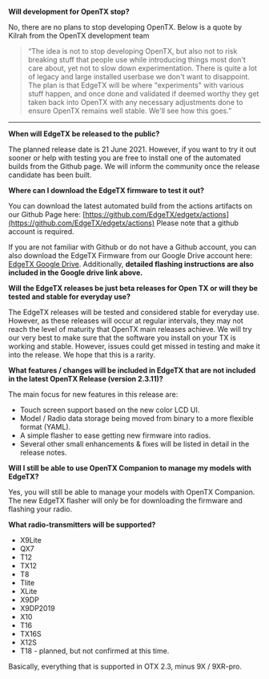 

**Will development for OpenTX stop?**

No, there are no plans to stop developing OpenTX. Below is a quote by Kilrah from the OpenTX development team 
> “The idea is not to stop developing OpenTX, but also not to risk breaking stuff that people use while introducing things most don't care about, yet not to slow down experimentation. There is quite a lot of legacy and large installed userbase we don't want to disappoint.
>  The plan is that EdgeTX will be where "experiments" with various stuff happen, and once done and validated if deemed worthy they get taken back into OpenTX with any necessary adjustments done to ensure OpenTX remains well stable. We'll see how this goes.”

***

**When will EdgeTX be released to the public?**

The planned release date is 21 June 2021.  However, if you want to try it out sooner or help with testing you are free to install one of the automated builds from the Github page. We will inform the community once the release candidate has been built.

**Where can I download the EdgeTX firmware to test it out?**

You can download the latest automated build from the actions artifacts on our Github Page here: [https://github.com/EdgeTX/edgetx/actions](https://github.com/EdgeTX/edgetx/actions) Please note that a github account is required.

If you are not familiar with Github or do not have a Github account, you can also download the EdgeTX Firmware from our Google Drive account here:
[EdgeTX Google Drive](https://drive.google.com/drive/folders/1vcmth59lCe7zaiSVox-AK3ZCOwle6g3M?usp=sharing). Additionally, **detailed flashing instructions are also included in the Google drive link above.**

**Will the EdgeTX releases be just beta releases for Open TX or will they be tested and stable for everyday use?**

The EdgeTX releases will be tested and considered stable for everyday use. However, as these releases will occur at regular intervals, they may not reach the level of maturity that OpenTX main releases achieve. We will try our very best to make sure that the software you install on your TX is working and stable. However, issues could get missed in testing and make it into the release. We hope that this is a rarity.


**What features / changes will be included in EdgeTX that are not included in the latest OpenTX Release (version 2.3.11)?**

The main focus for new features in this release are:
* Touch screen support based on the new color LCD UI.
* Model / Radio data storage being moved from binary to a more flexible format (YAML).
* A simple flasher to ease getting new firmware into radios.
* Several other small enhancements & fixes will be listed in detail in the release notes.


**Will I still be able to use OpenTX Companion to manage my models with EdgeTX?**

Yes, you will still be able to manage your models with OpenTX Companion. The new EdgeTX flasher will only be for downloading the firmware and flashing your radio. 

**What radio-transmitters will be supported?**
* X9Lite 
* QX7
* T12 
* TX12
* T8
* Tlite
* XLite
* X9DP 
* X9DP2019 
* X10
* T16
* TX16S 
* X12S
* T18 - planned, but not confirmed at this time.

Basically, everything that is supported in OTX 2.3, minus 9X / 9XR-pro.

